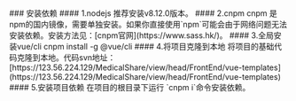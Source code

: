 <description>
### 安装依赖
#### 1.nodejs
推荐安装v8.12.0版本。
#### 2.cnpm
cnpm 是npm的国内镜像，需要单独安装。如果你直接使用`npm`可能会由于网络问题无法安装依赖。安装方法见：[cnpm官网](https://www.sass.hk/)。
#### 3.全局安装vue/cli
cnpm install -g @vue/cli
#### 4.将项目克隆到本地
将项目的基础代码克隆到本地。代码svn地址：[https://123.56.224.129/MedicalShare/view/head/FrontEnd/vue-templates](https://123.56.224.129/MedicalShare/view/head/FrontEnd/vue-templates)
#### 5.安装项目依赖
在项目的根目录下运行 `cnpm i`命令安装依赖。
</description>
